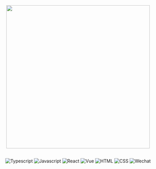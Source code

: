 <div align="center">
  <a href="https://github.com/Cowjiang">
    <picture>
      <source media="(prefers-color-scheme: dark)" srcset="https://www.helloimg.com/images/2022/11/05/ZYu91b.png">
      <source media="(prefers-color-scheme: light)" srcset="https://www.helloimg.com/images/2022/11/05/ZYuvRS.png">
      <img src="https://www.helloimg.com/images/2022/11/05/ZYuvRS.png" width=450 alt="">
    </picture>
  </a>
</div>
<br>

<div align="center">
  <a>

![Typescript](https://img.shields.io/badge/typecript-%F7DF1E.svg?style=for-the-badge&logo=typescript&logoColor=white&color=0078bd)
![Javascript](https://img.shields.io/badge/javscript-%F7DF1E.svg?style=for-the-badge&logo=javascript&logoColor=black&color=F7DF1E)
![React](https://img.shields.io/badge/react-%272c34.svg?style=for-the-badge&logo=react&logoColor=39dcf9&color=272c34)
![Vue](https://img.shields.io/badge/vue-%28b785.svg?style=for-the-badge&logo=vuedotjs&logoColor=white&color=28b785)
![HTML](https://img.shields.io/badge/html5-%3776AB.svg?style=for-the-badge&logo=html5&logoColor=white&color=E34F26)
![CSS](https://img.shields.io/badge/css3-%1572B6.svg?style=for-the-badge&logo=css3&logoColor=white&color=1572B6)
![Wechat](https://img.shields.io/badge/wechat-%3776AB.svg?style=for-the-badge&logo=wechat&logoColor=white&color=00bf65)

  </a>
</div>
